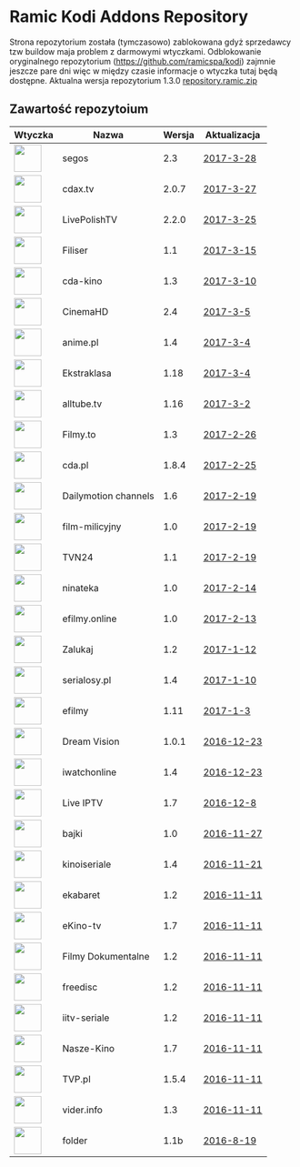 # Ramic Kodi Addons Repository
Strona repozytorium została (tymczasowo) zablokowana gdyż sprzedawcy tzw buildow maja problem z darmowymi wtyczkami.
Odblokowanie oryginalnego repozytorium (https://github.com/ramicspa/kodi) zajmnie jeszcze pare dni więc w między czasie informacje o wtyczka tutaj będą dostępne.
Aktualna wersja repozytorium 1.3.0
[repository.ramic.zip](https://github.com/ramicspa/kodi2/raw/master/repository.ramic.zip)
## Zawartość repozytoium
|Wtyczka|Nazwa|Wersja|Aktualizacja|
|---|---|---|---|
|<img src="https://raw.githubusercontent.com/ramicspa/kodi2/master/zips/plugin.video.segos/icon.png" width="48">|segos|2.3|[2017-3-28](https://raw.githubusercontent.com/ramicspa/kodi2/master/zips/plugin.video.segos/changelog-2.3.txt)
|<img src="https://raw.githubusercontent.com/ramicspa/kodi2/master/zips/plugin.video.cdaonline/icon.png" width="48">|cdax.tv|2.0.7|[2017-3-27](https://raw.githubusercontent.com/ramicspa/kodi2/master/zips/plugin.video.cdaonline/changelog-2.0.7.txt)
|<img src="https://raw.githubusercontent.com/ramicspa/kodi2/master/zips/plugin.video.LivePolishTV/icon.png" width="48">|LivePolishTV|2.2.0|[2017-3-25](https://raw.githubusercontent.com/ramicspa/kodi2/master/zips/plugin.video.LivePolishTV/changelog-2.2.0.txt)
|<img src="https://raw.githubusercontent.com/ramicspa/kodi2/master/zips/plugin.video.filisertv/icon.png" width="48">|Filiser|1.1|[2017-3-15](https://raw.githubusercontent.com/ramicspa/kodi2/master/zips/plugin.video.filisertv/changelog-1.1.txt)
|<img src="https://raw.githubusercontent.com/ramicspa/kodi2/master/zips/plugin.video.kino24tv/icon.png" width="48">|cda-kino|1.3|[2017-3-10](https://raw.githubusercontent.com/ramicspa/kodi2/master/zips/plugin.video.kino24tv/changelog-1.3.txt)
|<img src="https://raw.githubusercontent.com/ramicspa/kodi2/master/zips/plugin.video.CinemaHD/icon.png" width="48">|CinemaHD|2.4|[2017-3-5](https://raw.githubusercontent.com/ramicspa/kodi2/master/zips/plugin.video.CinemaHD/changelog-2.4.txt)
|<img src="https://raw.githubusercontent.com/ramicspa/kodi2/master/zips/plugin.video.anime.pl/icon.png" width="48">|anime.pl|1.4|[2017-3-4](https://raw.githubusercontent.com/ramicspa/kodi2/master/zips/plugin.video.anime.pl/changelog-1.4.txt)
|<img src="https://raw.githubusercontent.com/ramicspa/kodi2/master/zips/plugin.video.ekstraklasa/icon.png" width="48">|Ekstraklasa|1.18|[2017-3-4](https://raw.githubusercontent.com/ramicspa/kodi2/master/zips/plugin.video.ekstraklasa/changelog-1.18.txt)
|<img src="https://raw.githubusercontent.com/ramicspa/kodi2/master/zips/plugin.video.alltube.tv/icon.png" width="48">|alltube.tv|1.16|[2017-3-2](https://raw.githubusercontent.com/ramicspa/kodi2/master/zips/plugin.video.alltube.tv/changelog-1.16.txt)
|<img src="https://raw.githubusercontent.com/ramicspa/kodi2/master/zips/plugin.video.filmyto/icon.png" width="48">|Filmy.to|1.3|[2017-2-26](https://raw.githubusercontent.com/ramicspa/kodi2/master/zips/plugin.video.filmyto/changelog-1.3.txt)
|<img src="https://raw.githubusercontent.com/ramicspa/kodi2/master/zips/plugin.video.cdapl/icon.png" width="48">|cda.pl|1.8.4|[2017-2-25](https://raw.githubusercontent.com/ramicspa/kodi2/master/zips/plugin.video.cdapl/changelog-1.8.4.txt)
|<img src="https://raw.githubusercontent.com/ramicspa/kodi2/master/zips/plugin.video.dmchannels/icon.png" width="48">|Dailymotion channels|1.6|[2017-2-19](https://raw.githubusercontent.com/ramicspa/kodi2/master/zips/plugin.video.dmchannels/changelog-1.6.txt)
|<img src="https://raw.githubusercontent.com/ramicspa/kodi2/master/zips/plugin.video.filmmilicyjny/icon.png" width="48">|film-milicyjny|1.0|[2017-2-19](https://raw.githubusercontent.com/ramicspa/kodi2/master/zips/plugin.video.filmmilicyjny/changelog-1.0.txt)
|<img src="https://raw.githubusercontent.com/ramicspa/kodi2/master/zips/plugin.video.ramictvn24/icon.png" width="48">|TVN24|1.1|[2017-2-19](https://raw.githubusercontent.com/ramicspa/kodi2/master/zips/plugin.video.ramictvn24/changelog-1.1.txt)
|<img src="https://raw.githubusercontent.com/ramicspa/kodi2/master/zips/plugin.video.ninateka/icon.png" width="48">|ninateka|1.0|[2017-2-14](https://raw.githubusercontent.com/ramicspa/kodi2/master/zips/plugin.video.ninateka/changelog-1.0.txt)
|<img src="https://raw.githubusercontent.com/ramicspa/kodi2/master/zips/plugin.video.efilmy.online/icon.png" width="48">|efilmy.online|1.0|[2017-2-13](https://raw.githubusercontent.com/ramicspa/kodi2/master/zips/plugin.video.efilmy.online/changelog-1.0.txt)
|<img src="https://raw.githubusercontent.com/ramicspa/kodi2/master/zips/plugin.video.zalukajcom/icon.png" width="48">|Zalukaj|1.2|[2017-1-12](https://raw.githubusercontent.com/ramicspa/kodi2/master/zips/plugin.video.zalukajcom/changelog-1.2.txt)
|<img src="https://raw.githubusercontent.com/ramicspa/kodi2/master/zips/plugin.video.serialosypl/icon.png" width="48">|serialosy.pl|1.4|[2017-1-10](https://raw.githubusercontent.com/ramicspa/kodi2/master/zips/plugin.video.serialosypl/changelog-1.4.txt)
|<img src="https://raw.githubusercontent.com/ramicspa/kodi2/master/zips/plugin.video.efilmy/icon.png" width="48">|efilmy|1.11|[2017-1-3](https://raw.githubusercontent.com/ramicspa/kodi2/master/zips/plugin.video.efilmy/changelog-1.11.txt)
|<img src="https://raw.githubusercontent.com/ramicspa/kodi2/master/zips/plugin.video.dreamvision/icon.png" width="48">|Dream Vision|1.0.1|[2016-12-23](https://raw.githubusercontent.com/ramicspa/kodi2/master/zips/plugin.video.dreamvision/changelog-1.0.1.txt)
|<img src="https://raw.githubusercontent.com/ramicspa/kodi2/master/zips/plugin.video.iwatchonline/icon.png" width="48">|iwatchonline|1.4|[2016-12-23](https://raw.githubusercontent.com/ramicspa/kodi2/master/zips/plugin.video.iwatchonline/changelog-1.4.txt)
|<img src="https://raw.githubusercontent.com/ramicspa/kodi2/master/zips/plugin.video.LiveIPTV/icon.png" width="48">|Live IPTV|1.7|[2016-12-8](https://raw.githubusercontent.com/ramicspa/kodi2/master/zips/plugin.video.LiveIPTV/changelog-1.7.txt)
|<img src="https://raw.githubusercontent.com/ramicspa/kodi2/master/zips/plugin.video.bajkionline/icon.png" width="48">|bajki|1.0|[2016-11-27](https://raw.githubusercontent.com/ramicspa/kodi2/master/zips/plugin.video.bajkionline/changelog-1.0.txt)
|<img src="https://raw.githubusercontent.com/ramicspa/kodi2/master/zips/plugin.video.kinoiseriale/icon.png" width="48">|kinoiseriale|1.4|[2016-11-21](https://raw.githubusercontent.com/ramicspa/kodi2/master/zips/plugin.video.kinoiseriale/changelog-1.4.txt)
|<img src="https://raw.githubusercontent.com/ramicspa/kodi2/master/zips/plugin.video.ekabaretpl/icon.png" width="48">|ekabaret|1.2|[2016-11-11](https://raw.githubusercontent.com/ramicspa/kodi2/master/zips/plugin.video.ekabaretpl/changelog-1.2.txt)
|<img src="https://raw.githubusercontent.com/ramicspa/kodi2/master/zips/plugin.video.ekinotv/icon.png" width="48">|eKino-tv|1.7|[2016-11-11](https://raw.githubusercontent.com/ramicspa/kodi2/master/zips/plugin.video.ekinotv/changelog-1.7.txt)
|<img src="https://raw.githubusercontent.com/ramicspa/kodi2/master/zips/plugin.video.filmydokumentalne/icon.png" width="48">|Filmy Dokumentalne|1.2|[2016-11-11](https://raw.githubusercontent.com/ramicspa/kodi2/master/zips/plugin.video.filmydokumentalne/changelog-1.2.txt)
|<img src="https://raw.githubusercontent.com/ramicspa/kodi2/master/zips/plugin.video.freedisc.pl/icon.png" width="48">|freedisc|1.2|[2016-11-11](https://raw.githubusercontent.com/ramicspa/kodi2/master/zips/plugin.video.freedisc.pl/changelog-1.2.txt)
|<img src="https://raw.githubusercontent.com/ramicspa/kodi2/master/zips/plugin.video.iitv/icon.png" width="48">|iitv-seriale|1.2|[2016-11-11](https://raw.githubusercontent.com/ramicspa/kodi2/master/zips/plugin.video.iitv/changelog-1.2.txt)
|<img src="https://raw.githubusercontent.com/ramicspa/kodi2/master/zips/plugin.video.naszekino/icon.png" width="48">|Nasze-Kino|1.7|[2016-11-11](https://raw.githubusercontent.com/ramicspa/kodi2/master/zips/plugin.video.naszekino/changelog-1.7.txt)
|<img src="https://raw.githubusercontent.com/ramicspa/kodi2/master/zips/plugin.video.TVP.pl/icon.png" width="48">|TVP.pl|1.5.4|[2016-11-11](https://raw.githubusercontent.com/ramicspa/kodi2/master/zips/plugin.video.TVP.pl/changelog-1.5.4.txt)
|<img src="https://raw.githubusercontent.com/ramicspa/kodi2/master/zips/plugin.video.viderpl/icon.png" width="48">|vider.info|1.3|[2016-11-11](https://raw.githubusercontent.com/ramicspa/kodi2/master/zips/plugin.video.viderpl/changelog-1.3.txt)
|<img src="https://raw.githubusercontent.com/ramicspa/kodi2/master/zips/plugin.video.folderramic/icon.png" width="48">|folder|1.1b|[2016-8-19](https://raw.githubusercontent.com/ramicspa/kodi2/master/zips/plugin.video.folderramic/changelog-1.1b.txt)